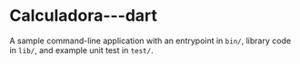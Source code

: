 # Calculadora---dart
A sample command-line application with an entrypoint in `bin/`, library code
in `lib/`, and example unit test in `test/`.
